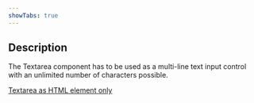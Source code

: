 ```yaml
---
showTabs: true
---
```


## Description

The Textarea component has to be used as a multi-line text input control with an unlimited number of characters possible.

[Textarea as HTML element only](/uilib/components/textarea/element)
